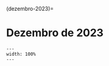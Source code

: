 (dezembro-2023)=

# Dezembro de 2023

```{figure} ../imagens/calendario/2023/calendario-2023-12.svg
---
width: 100%
---
```

